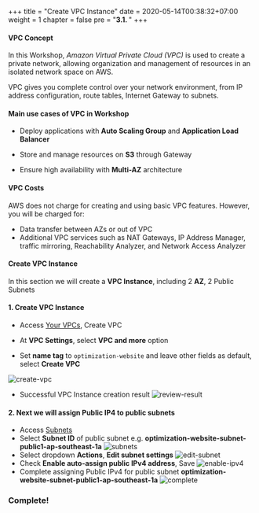 +++
title = "Create VPC Instance"
date = 2020-05-14T00:38:32+07:00 
weight = 1
chapter = false
pre = "<b>3.1. </b>"
+++

#### VPC Concept

In this Workshop, *Amazon Virtual Private Cloud (VPC)* is used to create a private network, allowing organization and management of resources in an isolated network space on AWS.

VPC gives you complete control over your network environment, from IP address configuration, route tables, Internet Gateway to subnets.

#### Main use cases of VPC in Workshop

- Deploy applications with **Auto Scaling Group** and **Application Load Balancer**

- Store and manage resources on **S3** through Gateway

- Ensure high availability with **Multi-AZ** architecture

#### VPC Costs

AWS does not charge for creating and using basic VPC features. However, you will be charged for:
- Data transfer between AZs or out of VPC
- Additional VPC services such as NAT Gateways, IP Address Manager, traffic mirroring, Reachability Analyzer, and Network Access Analyzer

#### Create VPC Instance
In this section we will create a **VPC Instance**, including 2 **AZ**, 2 Public Subnets

#### 1. Create VPC Instance
- Access [Your VPCs](https://ap-southeast-1.console.aws.amazon.com/vpcconsole/home?region=ap-southeast-1#vpcs:), Create VPC
- At **VPC Settings**, select **VPC and more** option

- Set **name tag** to `optimization-website` and leave other fields as default, select **Create VPC**

![create-vpc](/images/3-Prepare-VPC/1testt.png)
- Successful VPC Instance creation result
![review-result](/images/3-Prepare-VPC/2.png)

#### 2. Next we will assign Public IP4 to public subnets
- Access [Subnets](https://ap-southeast-1.console.aws.amazon.com/vpcconsole/home?region=ap-southeast-1#subnets:)
- Select **Subnet ID** of public subnet e.g. **optimization-website-subnet-public1-ap-southeast-1a**
![subnets](/images/3-Prepare-VPC/3.png)
- Select dropdown **Actions**, **Edit subnet settings**
![edit-subnet](/images/3-Prepare-VPC/4.png)
- Check **Enable auto-assign public IPv4 address**, Save
![enable-ipv4](/images/3-Prepare-VPC/5.png)
- Complete assigning Public IPv4 for public subnet **optimization-website-subnet-public1-ap-southeast-1a**
![complete](/images/3-Prepare-VPC/6.png)

### Complete!